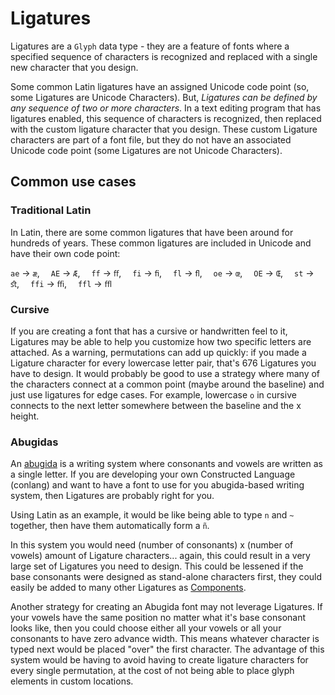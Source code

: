 # Ligatures

Ligatures are a `Glyph` data type - they are a feature of fonts where a specified sequence of characters is recognized and replaced with a single new character that you design.

Some common Latin ligatures have an assigned Unicode code point (so, some Ligatures are Unicode Characters). But, _Ligatures can be defined by any sequence of two or more characters_. In a text editing program that has ligatures enabled, this sequence of characters is recognized, then replaced with the custom ligature character that you design. These custom Ligature characters are part of a font file, but they do not have an associated Unicode code point (some Ligatures are not Unicode Characters).

## Common use cases

### Traditional Latin

In Latin, there are some common ligatures that have been around for hundreds of years. These common ligatures are included in Unicode and have their own code point:

`ae` -> `æ`,&emsp; `AE` -> `Æ`,&emsp; `ff` -> `ﬀ`,&emsp; `fi` -> `ﬁ`,&emsp; `fl` -> `ﬂ`,&emsp; `oe` -> `œ`,&emsp; `OE` -> `Œ`,&emsp; `st` -> `ﬆ`,&emsp; `ffi` -> `ﬃ`,&emsp; `ffl` -> `ﬄ`

### Cursive

If you are creating a font that has a cursive or handwritten feel to it, Ligatures may be able to help you customize how two specific letters are attached. As a warning, permutations can add up quickly: if you made a Ligature character for every lowercase letter pair, that's 676 Ligatures you have to design. It would probably be good to use a strategy where many of the characters connect at a common point (maybe around the baseline) and just use ligatures for edge cases. For example, lowercase `o` in cursive connects to the next letter somewhere between the baseline and the x height.

### Abugidas

An [abugida](https://en.wikipedia.org/wiki/Abugida) is a writing system where consonants and vowels are written as a single letter. If you are developing your own Constructed Language (conlang) and want to have a font to use for you abugida-based writing system, then Ligatures are probably right for you.

Using Latin as an example, it would be like being able to type `n` and `~` together, then have them automatically form a `ñ`.

In this system you would need (number of consonants) x (number of vowels) amount of Ligature characters... again, this could result in a very large set of Ligatures you need to design. This could be lessened if the base consonants were designed as stand-alone characters first, they could easily be added to many other Ligatures as [Components](./components.md).

Another strategy for creating an Abugida font may not leverage Ligatures. If your vowels have the same position no matter what it's base consonant looks like, then you could choose either all your vowels or all your consonants to have zero advance width. This means whatever character is typed next would be placed "over" the first character. The advantage of this system would be having to avoid having to create ligature characters for every single permutation, at the cost of not being able to place glyph elements in custom locations.
